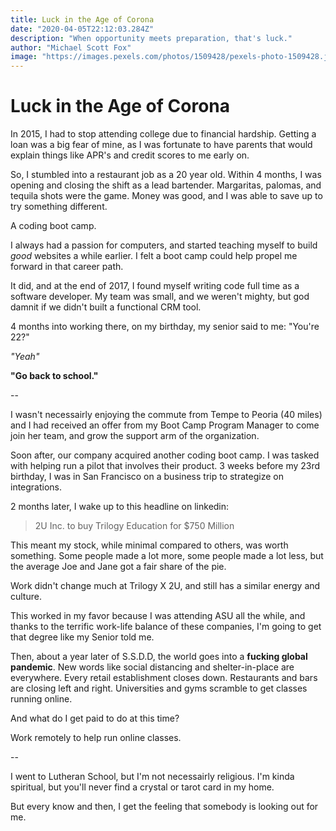 ```yaml
---
title: Luck in the Age of Corona
date: "2020-04-05T22:12:03.284Z"
description: "When opportunity meets preparation, that's luck."
author: "Michael Scott Fox"
image: "https://images.pexels.com/photos/1509428/pexels-photo-1509428.jpeg?auto=compress&cs=tinysrgb&dpr=2&h=750&w=1260"
---
```


# Luck in the Age of Corona
In 2015, I had to stop attending college due to financial hardship. Getting a loan was a big fear of mine, as I was fortunate to have parents that would explain things like APR's and credit scores to me early on. 

So, I stumbled into a restaurant job as a 20 year old. Within 4 months, I was opening and closing the shift as a lead bartender. Margaritas, palomas, and tequila shots were the game. Money was good, and I was able to save up to try something different.

A coding boot camp. 

I always had a passion for computers, and started teaching myself to build *good* websites a while earlier. I felt a boot camp could help propel me forward in that career path. 

It did, and at the end of 2017, I found myself writing code full time as a software developer. My team was small, and we weren't mighty, but god damnit if we didn't built a functional CRM tool. 

4 months into working there, on my birthday, my senior said to me: "You're 22?"

*"Yeah"*

**"Go back to school."**

--

I wasn't necessairly enjoying the commute from Tempe to Peoria (40 miles) and I had received an offer from my Boot Camp Program Manager to come join her team, and grow the support arm of the organization.

Soon after, our company acquired another coding boot camp. I was tasked with helping run a pilot that involves their product. 3 weeks before my 23rd birthday, I was in San Francisco on a business trip to strategize on integrations. 

2 months later, I wake up to this headline on linkedin: 

> 2U Inc. to buy Trilogy Education for $750 Million

This meant my stock, while minimal compared to others, was worth something. Some people made a lot more, some people made a lot less, but the average Joe and Jane got a fair share of the pie.

Work didn't change much at Trilogy X 2U, and still has a similar energy and culture. 

This worked in my favor because I was attending ASU all the while, and thanks to the terrific work-life balance of these companies, I'm going to get that degree like my Senior told me. 

Then, about a year later of S.S.D.D, the world goes into a **fucking global pandemic**. New words like social distancing and shelter-in-place are everywhere. Every retail establishment closes down. Restaurants and bars are closing left and right. Universities and gyms scramble to get classes running online. 

And what do I get paid to do at this time? 

Work remotely to help run online classes. 


--

I went to Lutheran School, but I'm not necessairly religious. I'm kinda spiritual, but you'll never find a crystal or tarot card in my home. 

But every know and then, I get the feeling that somebody is looking out for me.



